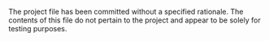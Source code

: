 The project file has been committed without a specified rationale. The contents of this file do not pertain to the project and appear to be solely for testing purposes.
